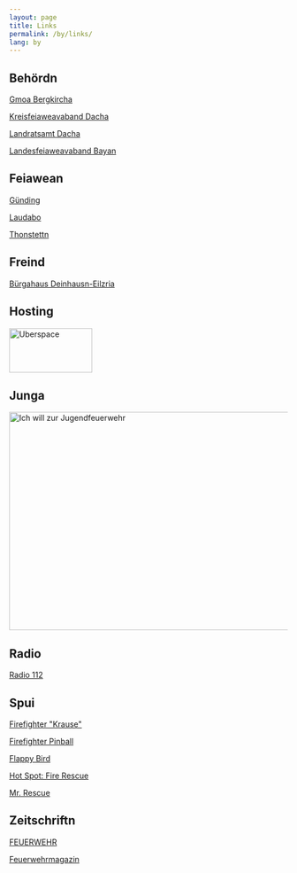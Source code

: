 ```yaml
---
layout: page
title: Links
permalink: /by/links/
lang: by
---
```


## Behördn

[Gmoa Bergkircha](http://www.bergkirchen.de/)

[Kreisfeiaweavaband Dacha](http://kfv-dachau.de/)

[Landratsamt Dacha](http://www.landratsamt-dachau.de/)

[Landesfeiaweavaband Bayan](http://www.lfv-bayern.de/)

## Feiawean

[Günding](http://feuerwehr-guending.de/)

[Laudabo](http://fw-lauterbach.de/)

[Thonstettn](http://www.ff-thonstetten.de/)

## Freind

[Bürgahaus Deinhausn-Eilzria](http://www.buergerhaus-deutenhausen-eisolzried.de/)

## Hosting

<a href="https://uberspace.de/">
    <img class="lazy img-fluid"
         src="{% include helper/trans.html width='150' height='80' %}"
         data-src="https://img.feuerwehr-eisolzried.de/links/uberspace.png"
         width="150" height="80"
         alt="Uberspace">
</a>

## Junga

<a href="https://www.ich-will-zur-jugendfeuerwehr.de/">
    <img class="lazy img-fluid"
         src="{% include helper/trans.html width='1110' height='394' %}"
         data-src="https://img.feuerwehr-eisolzried.de/links/jugendfeuerwehr.png"
         width="1110" height="394"
         alt="Ich will zur Jugendfeuerwehr">
</a>

## Radio

[Radio 112](https://www.radio-112.de/)

## Spui

[Firefighter "Krause"](http://firefighter.pixelactivity.de/)

[Firefighter Pinball](http://b10b.com/firefighterpinball/)

[Flappy Bird](https://chaping.github.io/game/flappy-bird/)

[Hot Spot: Fire Rescue](https://hotspot-boardgame.com/)

[Mr. Rescue](http://tangramgames.dk/games/mrrescue/)

## Zeitschriftn

[FEUERWEHR](https://www.feuerwehr-ub.de/)

[Feuerwehrmagazin](https://www.feuerwehrmagazin.de/)
